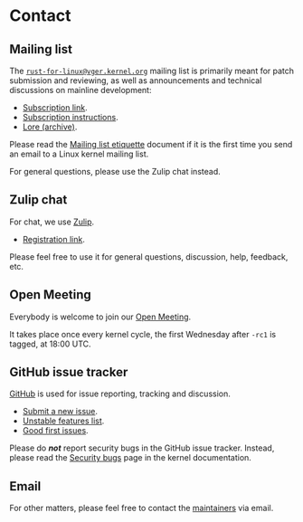 # Contact

## Mailing list

The [`rust-for-linux@vger.kernel.org`](mailto:rust-for-linux@vger.kernel.org) mailing list is primarily meant for patch submission and reviewing, as well as announcements and technical discussions on mainline development:

  - [Subscription link](mailto:majordomo@vger.kernel.org?body=subscribe%20rust-for-linux).
  - [Subscription instructions](http://vger.kernel.org/majordomo-info.html).
  - [Lore (archive)](https://lore.kernel.org/rust-for-linux/).

Please read the [Mailing list etiquette](https://subspace.kernel.org/etiquette.html) document if it is the first time you send an email to a Linux kernel mailing list.

For general questions, please use the Zulip chat instead.

## Zulip chat

For chat, we use [Zulip](https://rust-for-linux.zulipchat.com).

  - [Registration link](https://rust-for-linux.zulipchat.com/register/).

Please feel free to use it for general questions, discussion, help, feedback, etc.

## Open Meeting

Everybody is welcome to join our [Open Meeting](https://meet.google.com/vii-meij-xpw).

It takes place once every kernel cycle, the first Wednesday after `-rc1` is tagged, at 18:00 UTC.

## GitHub issue tracker

[GitHub](https://github.com/Rust-for-Linux/linux/issues) is used for issue reporting, tracking and discussion.

  - [Submit a new issue](https://github.com/Rust-for-Linux/linux/issues/new/choose).
  - [Unstable features list](https://github.com/Rust-for-Linux/linux/issues/2).
  - [Good first issues](https://github.com/Rust-for-Linux/linux/contribute).

Please do ___not___ report security bugs in the GitHub issue tracker. Instead, please read the [Security bugs](https://docs.kernel.org/admin-guide/security-bugs.html) page in the kernel documentation.

## Email

For other matters, please feel free to contact the [maintainers](https://docs.kernel.org/process/maintainers.html#rust) via email.

